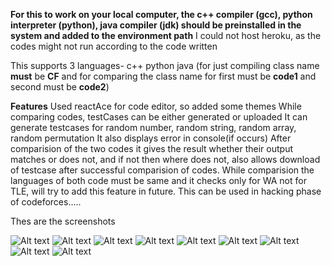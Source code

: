 
**For this to work on your local computer, the c++ compiler (gcc), python interpreter (python), java compiler (jdk) should be preinstalled in the system and added to the environment path**
I could not host heroku, as the codes might not run according to the code written

This supports 3 languages-
c++
python
java (for just compiling class name **must** be **CF** and for comparing the class name for first must be **code1** and second must be **code2**)

**Features**
Used reactAce for code editor, so added some themes
While comparing codes, testCases can be either generated or uploaded
It can generate testcases for random number, random string, random array, random permutation
It also displays error in console(if occurs)
After comparision of the two codes it gives the result whether their output matches or does not, and if not then where does not, also allows download of testcase after successful comparision of codes.
While comparision the languages of both code must be same and it checks only for WA not for TLE, will try to add this feature in future.
This can be used in hacking phase of codeforces.....

Thes are the screenshots

![Alt text](/screenShots/img1.jpg?raw=true)
![Alt text](/screenShots/img2.jpg?raw=true)
![Alt text](/screenShots/img3.jpg?raw=true)
![Alt text](/screenShots/img4.jpg?raw=true)
![Alt text](/screenShots/img5.jpg?raw=true)
![Alt text](/screenShots/img6.jpg?raw=true)
![Alt text](/screenShots/img7.jpg?raw=true)
![Alt text](/screenShots/img8.jpg?raw=true)
![Alt text](/screenShots/img9.jpg?raw=true)
